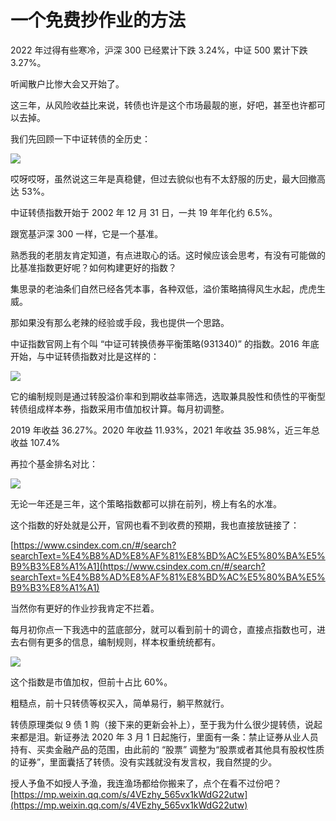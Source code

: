 # 一个免费抄作业的方法
2022 年过得有些寒冷，沪深 300 已经累计下跌 3.24%，中证 500 累计下跌 3.27%。

听闻散户比惨大会又开始了。

这三年，从风险收益比来说，转债也许是这个市场最靓的崽，好吧，甚至也许都可以去掉。

我们先回顾一下中证转债的全历史：

![](https://mmbiz.qpic.cn/mmbiz_jpg/ibHOTIzl49RzIWqYib969sokUddicCpk3PHJjzLKR4hiagvQhM1tVSWey41Uib7A8GeeIiclbibRoyR29p6p8Y0hj2NBg/640?wx_fmt=jpeg)

哎呀哎呀，虽然说这三年是真稳健，但过去貌似也有不太舒服的历史，最大回撤高达 53%。

中证转债指数开始于 2002 年 12 月 31 日，一共 19 年年化约 6.5%。

跟宽基沪深 300 一样，它是一个基准。

熟悉我的老朋友肯定知道，有点进取心的话。这时候应该会思考，有没有可能做的比基准指数更好呢？如何构建更好的指数？

集思录的老油条们自然已经各凭本事，各种双低，溢价策略搞得风生水起，虎虎生威。

那如果没有那么老辣的经验或手段，我也提供一个思路。

中证指数官网上有个叫 “中证可转换债券平衡策略(931340)” 的指数。2016 年底开始，与中证转债指数对比是这样的：

![](https://mmbiz.qpic.cn/mmbiz_jpg/ibHOTIzl49RzIWqYib969sokUddicCpk3PHFlgRrThnnL54vq3KqxnyficBPPeedYmxIdANa8QMFXaTgdIprQj7syQ/640?wx_fmt=jpeg)

它的编制规则是通过转股溢价率和到期收益率筛选，选取兼具股性和债性的平衡型转债组成样本券，指数采用市值加权计算。每月初调整。

2019 年收益 36.27%。2020 年收益 11.93%，2021 年收益 35.98%，近三年总收益 107.4%

再拉个基金排名对比：

![](https://mmbiz.qpic.cn/mmbiz_jpg/ibHOTIzl49RzIWqYib969sokUddicCpk3PHp81fa9AosHppDO7YgnqulGtTcM0PEgnDp3icqtIoRDRVoXPeDSSyia0g/640?wx_fmt=jpeg)

无论一年还是三年，这个策略指数都可以排在前列，榜上有名的水准。  

这个指数的好处就是公开，官网也看不到收费的预期，我也直接放链接了：

[https://www.csindex.com.cn/#/search?searchText=%E4%B8%AD%E8%AF%81%E8%BD%AC%E5%80%BA%E5%B9%B3%E8%A1%A1](https://www.csindex.com.cn/#/search?searchText=%E4%B8%AD%E8%AF%81%E8%BD%AC%E5%80%BA%E5%B9%B3%E8%A1%A1)

当然你有更好的作业抄我肯定不拦着。

每月初你点一下我选中的蓝底部分，就可以看到前十的调仓，直接点指数也可，进去右侧有更多的信息，编制规则，样本权重统统都有。

![](https://mmbiz.qpic.cn/mmbiz_jpg/ibHOTIzl49RzIWqYib969sokUddicCpk3PHERVX1XITjXVHAbDujD4cHXMGHlXNib9RnoOxynEmeXribMdm4HhrgLicg/640?wx_fmt=jpeg)

这个指数是市值加权，但前十占比 60%。

粗糙点，前十只转债等权买入，简单易行，躺平熬就行。

转债原理类似 9 债 1 购（接下来的更新会补上），至于我为什么很少提转债，说起来都是泪。新证券法 2020 年 3 月 1 日起施行，里面有一条：禁止证券从业人员持有、买卖金融产品的范围，由此前的 “股票” 调整为“股票或者其他具有股权性质的证券”，里面囊括了转债。没有实践就没有发言权，我自然提的少。

授人予鱼不如授人予渔，我连渔场都给你搬来了，点个在看不过份吧？ 
 [https://mp.weixin.qq.com/s/4VEzhy_565vx1kWdG22utw](https://mp.weixin.qq.com/s/4VEzhy_565vx1kWdG22utw)
